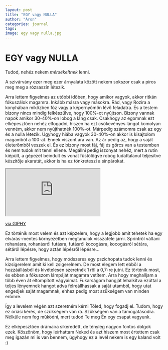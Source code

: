 ```yaml
---
layout: post
title: "EGY vagy NULLA"
author: "Áron"
categories: journal
tags:
image: egy vagy nulla.jpg
---
```


# EGY vagy NULLA

Tudod, nehéz nekem *mérsékeltnek* lenni. 

A szivárvány ezer meg ezer árnyalata között nekem sokszor csak a piros meg meg a rózsaszín létezik.
 
Arra lettem figyelmes az utóbbi időben, hogy amikor vagyok, akkor ritkán fókuszálok magamra. Inkább másra vagy másokra. Rád, vagy Rozira a konyhában miközben főz vagy a képernyőmön lévő feladatra. És a testem bizony nincs mindig felkészülve, hogy 100%-ot nyújtson. Bizony vannak napok amikor 30-40%-on lobog a láng csak. Csakhogy az egomnak ezt elképesztően nehéz elfogadni, hiszen ha ezt csökevényes lángot komolyan venném, akkor nem nyújthatnék 100%-ot. Márpedig számomra csak az egy és a nulla létezik. Úgyhogy hiába vagyok 30-40%-on akkor is kisajtolom magamból a 100-at. Ennek viszont ára van. Az ár pedig az, hogy a saját életerőmből veszek el. És ez bizony most fáj, fáj és görcs van a testemben és nem tudok mit tenni ellene. Megállni pedig iszonyat nehéz, mert a rutin kiépült, a gépezet beindult és vonat füstölögve robog tudattalanul teljesítve készítője akaratát, akkor is ha ez tönkreteszi a sínpárokat. 

<iframe src="https://giphy.com/embed/ghPfNK0PIAeY0" class="giphy-embed" allowFullScreen></iframe><p><a href="https://giphy.com/gifs/vintage-train-subway-ghPfNK0PIAeY0">via GIPHY</a></p>

Ez történik most velem és azt képzelem, hogy a legjobb amit tehetek ha egy elvárás-mentes környezetben megtanulok visszafele járni. Sprintről váltani rohanásra, rohanásról futásra, futásról kocogásra, kocogásról sétára, sétáról lépésre, hogy aztán lépésről lépésre... 

Arra lettem figyelmes, hogy módszeres egy pszichopata tudok lenni és kizsigerelem amit ki kell zsigerelnem. De most elegem lett ebből a hozzáállásból és kivételesen szeretnék 1 ről a 0,7-re jutni. Ez történik most, és ebben a fókuszom lámpáját magamra vetítem. Arra hogy meghalljam a több éven át eltompított vágyaimat. Fukarságom hangját lehalkítva ezúttal a teljes lényemnek hangot adva félreállhassak a saját utamból, hogy utat engedjek saját magamnak, ehhez pedig most szükségem van minden erőmre. 

Így a levelem végén azt szeretném kérni Tőled, hogy fogadj el. Tudom, hogy ez óriási kérés, de szükségem van rá. Szükségem van a támogatásodra. Nélküle nem fog működni, mert tudod Te meg Én egy csapat vagyunk. 

Ez elképesztően drámaira sikeredett, de tényleg nagyon fontos dolgok ezek. Köszönöm, hogy leírhattam Neked és azt hiszem most értettem csak meg igazán mi is van bennem, úgyhogy ez a levél nekem is egy kaland volt :) 
